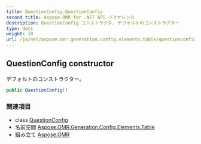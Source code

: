 ```yaml
---
title: QuestionConfig.QuestionConfig
second_title: Aspose.OMR for .NET API リファレンス
description: QuestionConfig コンストラクタ. デフォルトのコンストラクター
type: docs
weight: 10
url: /ja/net/aspose.omr.generation.config.elements.table/questionconfig/questionconfig/
---
```

## QuestionConfig constructor

デフォルトのコンストラクター。

```csharp
public QuestionConfig()
```

### 関連項目

* class [QuestionConfig](../)
* 名前空間 [Aspose.OMR.Generation.Config.Elements.Table](../../questionconfig/)
* 組み立て [Aspose.OMR](../../../)


